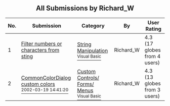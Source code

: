 ﻿<div align="center">

## All Submissions by Richard\_W

</div>

No.  | Submission | Category | By   | User Rating
---- | ---------- | -------- | ---- | -----------
1 | [Filter numbers or characters from sting<br />](https://github.com/Planet-Source-Code/richard-w-filter-numbers-or-characters-from-sting__1-44239) | [String Manipulation<br /><sup>Visual Basic</sup>](../ByCategory/string-manipulation__1-5.md) | Richard\_W | 4.3 (17 globes from 4 users)
2 | [CommonColorDialog custom colors<br /><sup>2002-03-19 14:41:20</sup>](https://github.com/Planet-Source-Code/richard-w-commoncolordialog-custom-colors__1-32823) | [Custom Controls/ Forms/  Menus<br /><sup>Visual Basic</sup>](../ByCategory/custom-controls-forms-menus__1-4.md) | Richard\_W | 4.3 (13 globes from 3 users)
